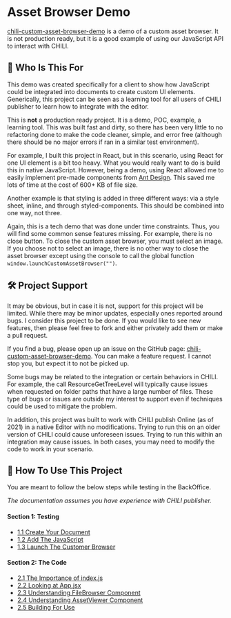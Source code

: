 # Asset Browser Demo

[chili-custom-asset-browser-demo](https://github.com/seancrowe/chili-custom-asset-browser-demo) is a demo of a custom
asset browser. It is not production ready, but it is a good example of using our JavaScript API to interact with CHILI.

## 🤔 Who Is This For

This demo was created specifically for a client to show how JavaScript could be integrated into documents to create
custom UI elements. Generically, this project can be seen as a learning tool for all users of CHILI publisher to learn
how to integrate with the editor.

This is **not** a production ready project. It is a demo, POC, example, a learning tool. This was built fast and dirty,
so there has been very little to no refactoring done to make the code cleaner, simple, and error free (although there
should be no major errors if ran in a similar test environment).

For example, I built this project in React, but in this scenario, using React for one UI element is a bit too heavy.
What you would really want to do is build this in native JavaScript. However, being a demo, using React allowed me to
easily implement pre-made components from [Ant Design](https://ant.design/). This saved me lots of time at the cost of
600+ KB of file size.

Another example is that styling is added in three different ways: via a style sheet, inline, and through
styled-components. This should be combined into one way, not three.

Again, this is a tech demo that was done under time constraints. Thus, you will find some common sense features missing.
For example, there is no close button. To close the custom asset browser, you must select an image. If you choose not to
select an image, there is no other way to close the asset browser except using the console to call the global
function ``window.launchCustomAssetBrowser("")``.

## 🛠 Project Support

It may be obvious, but in case it is not, support for this project will be limited. While there may be minor updates,
especially ones reported around bugs. I consider this project to be done. If you would like to see new features, then
please feel free to fork and either privately add them or make a pull request.

If you find a bug, please open up an issue on the GitHub
page: [chili-custom-asset-browser-demo](https://github.com/seancrowe/chili-custom-asset-browser-demo). You can make a
feature request. I cannot stop you, but expect it to not be picked up.

Some bugs may be related to the integration or certain behaviors in CHILI. For example, the call ResourceGetTreeLevel
will typically cause issues when requested on folder paths that have a large number of files. These type of bugs or
issues are outside my interest to support even if techniques could be used to mitigate the problem.

In addition, this project was built to work with CHILI publish Online (as of 2021) in a native Editor with no
modifications. Trying to run this on an older version of CHILI could cause unforeseen issues. Trying to run this within
an integration may cause issues. In both cases, you may need to modify the code to work in your scenario.

## 🥏 How To Use This Project
You are meant to follow the below steps while testing in the BackOffice.

*The documentation assumes you have experience with CHILI publisher.*

#### Section 1: Testing

- [1.1 Create Your Document](https://seancrowe.github.io/chili-custom-asset-browser-demo/testing/create_your_document)
- [1.2 Add The JavaScript](https://seancrowe.github.io/chili-custom-asset-browser-demo/testing/add_the_javascript)
- [1.3 Launch The Customer Browser](https://seancrowe.github.io/chili-custom-asset-browser-demo/testing/launch_the_customer_browser)

#### Section 2: The Code

- [2.1 The Importance of index.js](https://seancrowe.github.io/chili-custom-asset-browser-demo/thecode/the_importance_of_index)
- [2.2 Looking at App.jsx](https://seancrowe.github.io/chili-custom-asset-browser-demo/thecode/looking_at_app)
- [2.3 Understanding FileBrowser Component](https://seancrowe.github.io/chili-custom-asset-browser-demo/thecode/understanding_fileBrowser_component)
- [2.4 Understanding AssetViewer Component](https://seancrowe.github.io/chili-custom-asset-browser-demo/thecode/understanding_assetviewer_component)
- [2.5 Building For Use](https://seancrowe.github.io/chili-custom-asset-browser-demo/thecode/building_for_use)